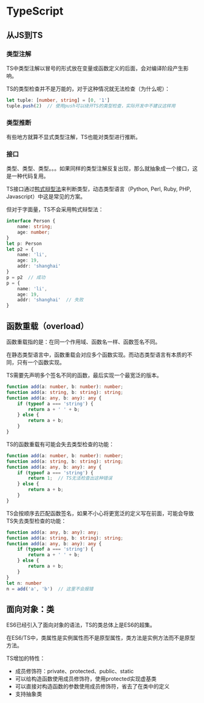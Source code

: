# TypeScript
## 从JS到TS
### 类型注解
TS中类型注解以冒号的形式放在变量或函数定义的后面，会对编译阶段产生影响。

TS的类型检查并不是万能的，对于这种情况就无法检查（为什么呢）：
```ts
let tuple: [number, string] = [0, '1']
tuple.push(2)  // 使用push可以绕开TS的类型检查，实际开发中不建议这样用
```

### 类型推断
有些地方就算不显式类型注解，TS也能对类型进行推断。

### 接口
类型、类型、类型。。。如果同样的类型注解反复出现，那么就抽象成一个接口，这是一种代码复用。

TS接口通过[鸭式辩型法]()来判断类型，动态类型语言（Python, Perl, Ruby, PHP, Javascript）中这是常见的方案。

但对于字面量，TS不会采用鸭式辩型法：
```ts
interface Person {
    name: string;
    age: number;
}
let p: Person
let p2 = {
    name: 'li',
    age: 19,
    addr: 'shanghai'
}
p = p2  // 成功
p = {
    name: 'li',
    age: 19,
    addr: 'shanghai'  // 失败
}
```

## 函数重载（overload）
函数重载指的是：在同一个作用域、函数名一样、函数签名不同。

在静态类型语言中，函数重载会对应多个函数实现。而动态类型语言有本质的不同，只有一个函数实现。

TS需要先声明多个签名不同的函数，最后实现一个最宽泛的版本。
```ts
function add(a: number, b: number): number;
function add(a: string, b: string): string;
function add(a: any, b: any): any {
    if (typeof a === 'string') {
        return a + ' ' + b;
    } else {
        return a + b;
    }
}
```

TS的函数重载有可能会失去类型检查的功能：
```ts
function add(a: number, b: number): number;
function add(a: string, b: string): string;
function add(a: any, b: any): any {
    if (typeof a === 'string') {
        return 1;  // TS无法检查出这种错误
    } else {
        return a + b;
    }
}
```

TS会按顺序去匹配函数签名，如果不小心将更宽泛的定义写在前面，可能会导致TS失去类型检查的功能：
```ts
function add(a: any, b: any): any;
function add(a: string, b: string): string;
function add(a: any, b: any): any {
    if (typeof a === 'string') {
        return a + ' ' + b;
    } else {
        return a + b;
    }
}
let n: number
n = add('a', 'b')  // 这里不会报错
```

## 面向对象：类

ES6已经引入了面向对象的语法，TS的类总体上是ES6的超集。

在ES6/TS中，类属性是实例属性而不是原型属性，类方法是实例方法而不是原型方法。

TS增加的特性：

- 成员修饰符：private、protected、public、static
- 可以给构造函数使用成员修饰符，使用protected实现虚基类
- 可以直接对构造函数的参数使用成员修饰符，省去了在类中的定义
- 支持抽象类
